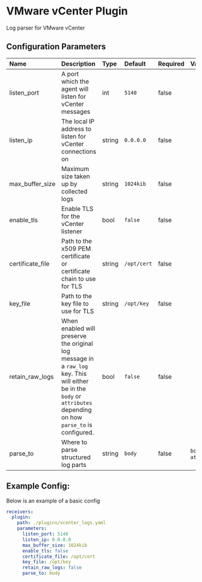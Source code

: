 # VMware vCenter Plugin

Log parser for VMware vCenter

## Configuration Parameters

| Name | Description | Type | Default | Required | Values |
|:-- |:-- |:-- |:-- |:-- |:-- |
| listen_port | A port which the agent will listen for vCenter messages | int | `5140` | false |  |
| listen_ip | The local IP address to listen for vCenter connections on | string | `0.0.0.0` | false |  |
| max_buffer_size | Maximum size taken up by collected logs | string | `1024kib` | false |  |
| enable_tls | Enable TLS for the vCenter listener | bool | `false` | false |  |
| certificate_file | Path to the x509 PEM certificate or certificate chain to use for TLS | string | `/opt/cert` | false |  |
| key_file | Path to the key file to use for TLS | string | `/opt/key` | false |  |
| retain_raw_logs | When enabled will preserve the original log message in a `raw_log` key. This will either be in the `body` or `attributes` depending on how `parse_to` is configured. | bool | `false` | false |  |
| parse_to | Where to parse structured log parts | string | `body` | false | `body`, `attributes` |

## Example Config:

Below is an example of a basic config

```yaml
receivers:
  plugin:
    path: ./plugins/vcenter_logs.yaml
    parameters:
      listen_port: 5140
      listen_ip: 0.0.0.0
      max_buffer_size: 1024kib
      enable_tls: false
      certificate_file: /opt/cert
      key_file: /opt/key
      retain_raw_logs: false
      parse_to: body
```

